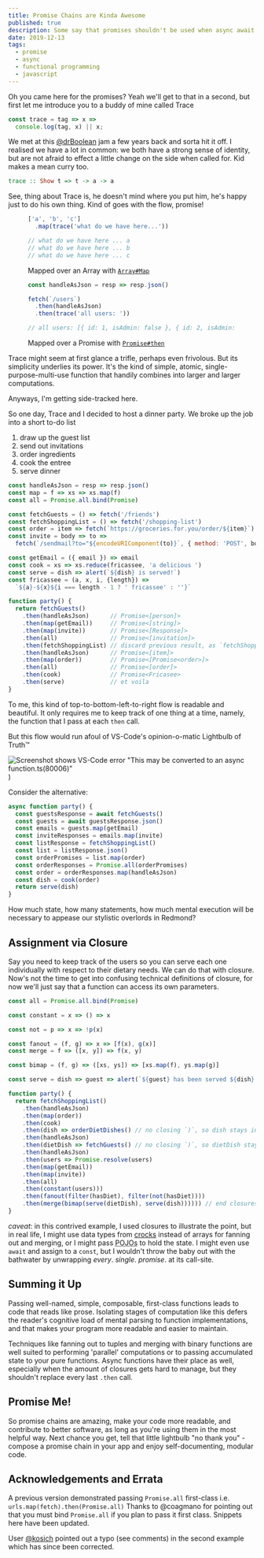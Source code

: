 ```yaml
---
title: Promise Chains are Kinda Awesome
published: true
description: Some say that promises shouldn't be used when async await is available but that's not always true. Here's why 'promise chains' are actually amazing.
date: 2019-12-13
tags:
  - promise
  - async
  - functional programming
  - javascript
---
```


Oh you came here for the promises? Yeah we'll get to that in a second, but
first let me introduce you to a buddy of mine called Trace

```js
const trace = tag => x =>
  console.log(tag, x) || x;
```

We met at this [@drBoolean](https://github.com/DrBoolean) jam a few years
back and sorta hit it off. I realised we have a lot in common: we both
have a strong sense of identity, but are not afraid to effect a little
change on the side when called for. Kid makes a mean curry too.

```haskell
trace :: Show t => t -> a -> a
```

See, thing about Trace is, he doesn't mind where you put him, he's happy
just to do his own thing. Kind of goes with the flow, promise!

<figure>

```js
['a', 'b', 'c']
  .map(trace('what do we have here...'))

// what do we have here ... a
// what do we have here ... b
// what do we have here ... c
```

<figcaption>

Mapped over an Array with [`Array#Map`][array-map]

</figcaption>

</figure>

<figure>

```js
const handleAsJson = resp => resp.json()

fetch(`/users`)
  .then(handleAsJson)
  .then(trace('all users: '))

// all users: [{ id: 1, isAdmin: false }, { id: 2, isAdmin: true }]
```

<figcaption>

Mapped over a Promise with [`Promise#then`][promise-then]

</figcaption>

</figure>

Trace might seem at first glance a trifle, perhaps even frivolous. But its
simplicity underlies its power. It's the kind of simple, atomic,
single-purpose-multi-use function that handily combines into larger and larger
computations.

Anyways, I'm getting side-tracked here.

So one day, Trace and I decided to host a dinner party. We broke up the job
into a short to-do list

1. draw up the guest list
1. send out invitations
1. order ingredients
1. cook the entree
1. serve dinner

```js
const handleAsJson = resp => resp.json()
const map = f => xs => xs.map(f)
const all = Promise.all.bind(Promise)

const fetchGuests = () => fetch('/friends')
const fetchShoppingList = () => fetch('/shopping-list')
const order = item => fetch(`https://groceries.for.you/order/${item}`)
const invite = body => to =>
  fetch(`/sendmail?to="${encodeURIComponent(to)}`, { method: 'POST', body })

const getEmail = ({ email }) => email
const cook = xs => xs.reduce(fricassee, 'a delicious ')
const serve = dish => alert(`${dish} is served!`)
const fricassee = (a, x, i, {length}) =>
  `${a}-${x}${i === length - 1 ? ' fricassee' : ''}`

function party() {
  return fetchGuests()
    .then(handleAsJson)      // Promise<[person]>
    .then(map(getEmail))     // Promise<[string]>
    .then(map(invite))       // Promise<[Response]>
    .then(all)               // Promise<[invitation]>
    .then(fetchShoppingList) // discard previous result, as `fetchShoppingList` takes no arguments.
    .then(handleAsJson)      // Promise<[item]>
    .then(map(order))        // Promise<[Promise<order>]>
    .then(all)               // Promise<[order]>
    .then(cook)              // Promise<Fricasee>
    .then(serve)             // et voila
}
```

To me, this kind of top-to-bottom-left-to-right flow is readable and beautiful.
It only requires me to keep track of one thing at a time, namely, the function
that I pass at each `then` call.

But this flow would run afoul of VS-Code's opinion-o-matic Lightbulb of Truth™️

![Screenshot shows VS-Code error "This may be converted to an async
function.ts(80006)"][vscode-nanny])

Consider the alternative:

```js
async function party() {
  const guestsResponse = await fetchGuests()
  const guests = await guestsResponse.json()
  const emails = guests.map(getEmail)
  const inviteResponses = emails.map(invite)
  const listResponse = fetchShoppingList()
  const list = listResponse.json()
  const orderPromises = list.map(order)
  const orderResponses = Promise.all(orderPromises)
  const order = orderResponses.map(handleAsJson)
  const dish = cook(order)
  return serve(dish)
}
```

How much state, how many statements, how much mental execution will be
necessary to appease our stylistic overlords in Redmond?

## Assignment via Closure

Say you need to keep track of the users so you can serve each one individually
with respect to their dietary needs. We can do that with closure. Now's not the
time to get into confusing technical definitions of closure, for now we'll just
say that a function can access its own parameters.

```js
const all = Promise.all.bind(Promise)

const constant = x => () => x

const not = p => x => !p(x)

const fanout = (f, g) => x => [f(x), g(x)]
const merge = f => ([x, y]) => f(x, y)

const bimap = (f, g) => ([xs, ys]) => [xs.map(f), ys.map(g)]

const serve = dish => guest => alert(`${guest} has been served ${dish}!`)

function party() {
  return fetchShoppingList()
    .then(handleAsJson)
    .then(map(order))
    .then(cook)
    .then(dish => orderDietDishes() // no closing `)`, so dish stays in closure
    .then(handleAsJson)
    .then(dietDish => fetchGuests() // no closing `)`, so dietDish stays in closure
    .then(handleAsJson)
    .then(users => Promise.resolve(users)
    .then(map(getEmail))
    .then(map(invite))
    .then(all)
    .then(constant(users)))
    .then(fanout(filter(hasDiet), filter(not(hasDiet))))
    .then(merge(bimap(serve(dietDish), serve(dish)))))) // end closures from above
}
```

<aside>

*caveat*: in this contrived example, I used closures to illustrate the point,
but in real life, I might use data types from [crocks][crocks] instead of
arrays for fanning out and merging, or I might pass <abbr title="plain old
javascript objects">POJOs</abbr> to hold the state. I might even use `await`
and assign to a `const`, but I wouldn't throw the baby out with the bathwater
by unwrapping *every*. *single*. *promise*. at its call-site.

</aside>

## Summing it Up

Passing well-named, simple, composable, first-class functions leads to code
that reads like prose. Isolating stages of computation like this defers the
reader's cognitive load of mental parsing to function implementations, and that
makes your program more readable and easier to maintain.

Techniques like fanning out to tuples and merging with binary functions are
well suited to performing 'parallel' computations or to passing accumulated
state to your pure functions. Async functions have their place as well,
especially when the amount of closures gets hard to manage, but they shouldn't
replace every last `.then` call.

## Promise Me!

So promise chains are amazing, make your code more readable, and contribute to
better software, as long as you're using them in the most helpful way. Next
chance you get, tell that little lightbulb "no thank you" - compose a promise
chain in your app and enjoy self-documenting, modular code.

## Acknowledgements and Errata

A previous version demonstrated passing `Promise.all` first-class i.e.
`urls.map(fetch).then(Promise.all)` Thanks to @coagmano for pointing out that
you must bind `Promise.all` if you plan to pass it first class. Snippets here
have been updated.

User [@kosich](https://dev.to/kosich) pointed out a typo (see comments) in the
second example which has since been corrected.

[array-map]: https://developer.mozilla.org/en-US/docs/Web/JavaScript/Reference/Global_Objects/Array/map
[promise-then]: https://developer.mozilla.org/en-US/docs/Web/JavaScript/Reference/Global_Objects/Promise/then
[vscode-nanny]: https://thepracticaldev.s3.amazonaws.com/i/4frypdjyslr4jawilahx.png
[crocks]: https://crocks.dev/docs/crocks/Pair.html#fanout
